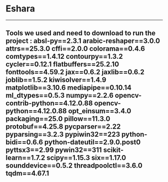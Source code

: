 # Eshara
----------------------------------------------------------------
Tools we used and need to download to run the project :
absl-py==2.3.1
arabic-reshaper==3.0.0
attrs==25.3.0
cffi==2.0.0
colorama==0.4.6
comtypes==1.4.12
contourpy==1.3.2
cycler==0.12.1
flatbuffers==25.2.10
fonttools==4.59.2
jax==0.6.2
jaxlib==0.6.2
joblib==1.5.2
kiwisolver==1.4.9
matplotlib==3.10.6
mediapipe==0.10.14
ml_dtypes==0.5.3
numpy==2.2.6
opencv-contrib-python==4.12.0.88
opencv-python==4.12.0.88
opt_einsum==3.4.0
packaging==25.0
pillow==11.3.0
protobuf==4.25.8
pycparser==2.22
pyparsing==3.2.3
pypiwin32==223
python-bidi==0.6.6
python-dateutil==2.9.0.post0
pyttsx3==2.99
pywin32==311
scikit-learn==1.7.2
scipy==1.15.3
six==1.17.0
sounddevice==0.5.2
threadpoolctl==3.6.0
tqdm==4.67.1
-----------------------------------------------------------------


